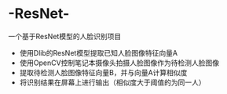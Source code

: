 # -ResNet-
一个基于ResNet模型的人脸识别项目
-	使用Dlib的ResNet模型提取已知人脸图像特征向量A
-	使用OpenCV控制笔记本摄像头拍摄人脸图像作为待检测人脸图像
-	提取待检测人脸图像特征向量B，并与向量A计算相似度
-	将识别结果在屏幕上进行输出（相似度大于阈值的为同一人）
